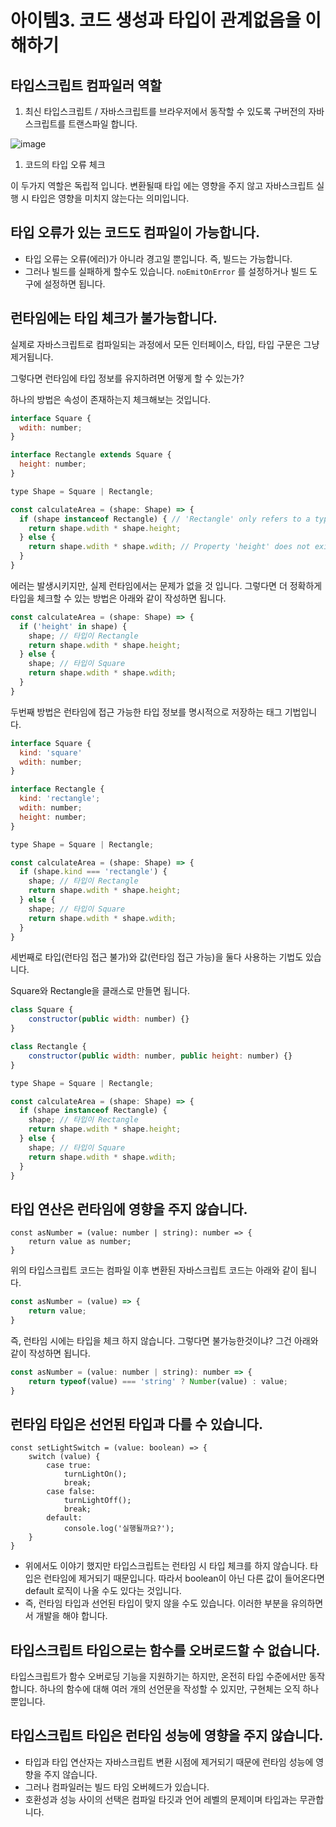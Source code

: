 # 아이템3. 코드 생성과 타입이 관계없음을 이해하기

## 타입스크립트 컴파일러 역할

1. 최신 타입스크립트 / 자바스크립트를 브라우저에서 동작할 수 있도록 구버전의 자바스크립트를 트랜스파일 합니다.

![image](https://user-images.githubusercontent.com/53366407/144714610-c73cf876-1c0f-47f6-8d47-05932cb8f97f.png)

1. 코드의 타입 오류 체크

이 두가지 역할은 독립적 입니다. 변환될때 타입 에는 영향을 주지 않고 자바스크립트 실행 시 타입은 영향을 미치지 않는다는 의미입니다.

## 타입 오류가 있는 코드도 컴파일이 가능합니다.

- 타입 오류는 오류(에러)가 아니라 경고일 뿐입니다. 즉, 빌드는 가능합니다.
- 그러나 빌드를 실패하게 할수도 있습니다. `noEmitOnError`  를 설정하거나 빌드 도구에 설정하면 됩니다.

## 런타임에는 타입 체크가 불가능합니다.

실제로 자바스크립트로 컴파일되는 과정에서 모든 인터페이스, 타입, 타입 구문은 그냥 제거됩니다.

그렇다면 런타임에 타입 정보를 유지하려면 어떻게 할 수 있는가?

하나의 방법은 속성이 존재하는지 체크해보는 것입니다.

```jsx
interface Square {
  wdith: number;
}

interface Rectangle extends Square {
  height: number;
}

type Shape = Square | Rectangle;

const calculateArea = (shape: Shape) => {
  if (shape instanceof Rectangle) { // 'Rectangle' only refers to a type, but is being used as a value here.(2693)
    return shape.wdith * shape.height;
  } else {
    return shape.wdith * shape.wdith; // Property 'height' does not exist on type 'Shape'. Property 'height' does not exist on type 'Square'.
  }
}
```

에러는 발생시키지만, 실제 런타임에서는 문제가 없을 것 입니다. 그렇다면 더 정확하게 타입을 체크할 수 있는 방법은 아래와 같이 작성하면 됩니다.

```jsx
const calculateArea = (shape: Shape) => {
  if ('height' in shape) {
    shape; // 타입이 Rectangle
    return shape.wdith * shape.height;
  } else {
    shape; // 타입이 Square
    return shape.wdith * shape.wdith;
  }
}
```

두번째 방법은 런타임에 접근 가능한 타입 정보를 명시적으로 저장하는 태그 기법입니다.

```jsx
interface Square {
  kind: 'square'
  wdith: number;
}

interface Rectangle {
  kind: 'rectangle';
  wdith: number;
  height: number;
}

type Shape = Square | Rectangle;

const calculateArea = (shape: Shape) => {
  if (shape.kind === 'rectangle') {
    shape; // 타입이 Rectangle
    return shape.wdith * shape.height;
  } else {
    shape; // 타입이 Square
    return shape.wdith * shape.wdith;
  }
}
```

세번째로 타입(런타임 접근 불가)와 값(런타임 접근 가능)을 둘다 사용하는 기법도 있습니다.

Square와 Rectangle을 클래스로 만들면 됩니다.

```jsx
class Square {
	constructor(public width: number) {}
}

class Rectangle {
	constructor(public width: number, public height: number) {}
}

type Shape = Square | Rectangle;

const calculateArea = (shape: Shape) => {
  if (shape instanceof Rectangle) {
    shape; // 타입이 Rectangle
    return shape.wdith * shape.height;
  } else {
    shape; // 타입이 Square
    return shape.wdith * shape.wdith;
  }
}
```

## 타입 연산은 런타임에 영향을 주지 않습니다.

```tsx
const asNumber = (value: number | string): number => {
	return value as number;
}
```

위의 타입스크립트 코드는 컴파일 이후 변환된 자바스크립트 코드는 아래와 같이 됩니다.

```jsx
const asNumber = (value) => {
	return value;
}
```

즉, 런타임 시에는 타입을 체크 하지 않습니다. 그렇다면 불가능한것이냐? 그건 아래와 같이 작성하면 됩니다.

```jsx
const asNumber = (value: number | string): number => {
	return typeof(value) === 'string' ? Number(value) : value;
}
```

## 런타임 타입은 선언된 타입과 다를 수 있습니다.

```tsx
const setLightSwitch = (value: boolean) => {
	switch (value) {
		case true:
			turnLightOn();
			break;
		case false:
			turnLightOff();
			break;
		default:
			console.log('실행될까요?');
	}
}
```

- 위에서도 이야기 했지만 타입스크립트는 런타임 시 타입 체크를 하지 않습니다. 타입은 런타임에 제거되기 때문입니다. 따라서 boolean이 아닌 다른 값이 들어온다면 default 로직이 나올 수도 있다는 것입니다.
- 즉, 런타임 타입과 선언된 타입이 맞지 않을 수도 있습니다. 이러한 부분을 유의하면서 개발을 해야 합니다.

## 타입스크립트 타입으로는 함수를 오버로드할 수 없습니다.

타입스크립트가 함수 오버로딩 기능을 지원하기는 하지만, 온전히 타입 수준에서만 동작합니다. 하나의 함수에 대해 여러 개의 선언문을 작성할 수 있지만, 구현체는 오직 하나 뿐입니다.

## 타입스크립트 타입은 런타임 성능에 영향을 주지 않습니다.

- 타입과 타입 연산자는 자바스크립트 변환 시점에 제거되기 때문에 런타임 성능에 영향을 주지 않습니다.
- 그러나 컴파일러는 빌드 타임 오버헤드가 있습니다.
- 호환성과 성능 사이의 선택은 컴파일 타깃과 언어 레벨의 문제이며 타입과는 무관합니다.
